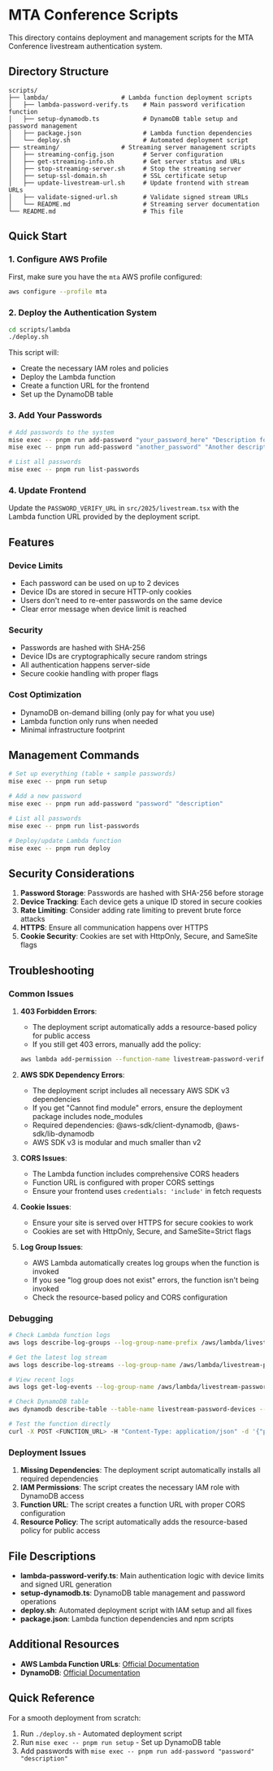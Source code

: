 # MTA Conference Scripts

This directory contains deployment and management scripts for the MTA Conference livestream authentication system.

## Directory Structure

```
scripts/
├── lambda/                    # Lambda function deployment scripts
│   ├── lambda-password-verify.ts    # Main password verification function
│   ├── setup-dynamodb.ts            # DynamoDB table setup and password management
│   ├── package.json                 # Lambda function dependencies
│   └── deploy.sh                    # Automated deployment script
├── streaming/                 # Streaming server management scripts
│   ├── streaming-config.json        # Server configuration
│   ├── get-streaming-info.sh        # Get server status and URLs
│   ├── stop-streaming-server.sh     # Stop the streaming server
│   ├── setup-ssl-domain.sh          # SSL certificate setup
│   ├── update-livestream-url.sh     # Update frontend with stream URLs
│   ├── validate-signed-url.sh       # Validate signed stream URLs
│   └── README.md                    # Streaming server documentation
└── README.md                        # This file
```

## Quick Start

### 1. Configure AWS Profile

First, make sure you have the `mta` AWS profile configured:

```bash
aws configure --profile mta
```

### 2. Deploy the Authentication System

```bash
cd scripts/lambda
./deploy.sh
```

This script will:
- Create the necessary IAM roles and policies
- Deploy the Lambda function
- Create a function URL for the frontend
- Set up the DynamoDB table

### 3. Add Your Passwords

```bash
# Add passwords to the system
mise exec -- pnpm run add-password "your_password_here" "Description for this password"
mise exec -- pnpm run add-password "another_password" "Another description"

# List all passwords
mise exec -- pnpm run list-passwords
```

### 4. Update Frontend

Update the `PASSWORD_VERIFY_URL` in `src/2025/livestream.tsx` with the Lambda function URL provided by the deployment script.

## Features

### Device Limits
- Each password can be used on up to 2 devices
- Device IDs are stored in secure HTTP-only cookies
- Users don't need to re-enter passwords on the same device
- Clear error message when device limit is reached

### Security
- Passwords are hashed with SHA-256
- Device IDs are cryptographically secure random strings
- All authentication happens server-side
- Secure cookie handling with proper flags

### Cost Optimization
- DynamoDB on-demand billing (only pay for what you use)
- Lambda function only runs when needed
- Minimal infrastructure footprint

## Management Commands

```bash
# Set up everything (table + sample passwords)
mise exec -- pnpm run setup

# Add a new password
mise exec -- pnpm run add-password "password" "description"

# List all passwords
mise exec -- pnpm run list-passwords

# Deploy/update Lambda function
mise exec -- pnpm run deploy
```

## Security Considerations

1. **Password Storage**: Passwords are hashed with SHA-256 before storage
2. **Device Tracking**: Each device gets a unique ID stored in secure cookies
3. **Rate Limiting**: Consider adding rate limiting to prevent brute force attacks
4. **HTTPS**: Ensure all communication happens over HTTPS
5. **Cookie Security**: Cookies are set with HttpOnly, Secure, and SameSite flags

## Troubleshooting

### Common Issues

1. **403 Forbidden Errors**: 
   - The deployment script automatically adds a resource-based policy for public access
   - If you still get 403 errors, manually add the policy:
   ```bash
   aws lambda add-permission --function-name livestream-password-verify --statement-id AllowPublicInvoke --action lambda:InvokeFunctionUrl --principal "*" --function-url-auth-type NONE --profile mta
   ```

2. **AWS SDK Dependency Errors**:
   - The deployment script includes all necessary AWS SDK v3 dependencies
   - If you get "Cannot find module" errors, ensure the deployment package includes node_modules
   - Required dependencies: @aws-sdk/client-dynamodb, @aws-sdk/lib-dynamodb
   - AWS SDK v3 is modular and much smaller than v2

3. **CORS Issues**: 
   - The Lambda function includes comprehensive CORS headers
   - Function URL is configured with proper CORS settings
   - Ensure your frontend uses `credentials: 'include'` in fetch requests

4. **Cookie Issues**: 
   - Ensure your site is served over HTTPS for secure cookies to work
   - Cookies are set with HttpOnly, Secure, and SameSite=Strict flags

5. **Log Group Issues**:
   - AWS Lambda automatically creates log groups when the function is invoked
   - If you see "log group does not exist" errors, the function isn't being invoked
   - Check the resource-based policy and CORS configuration

### Debugging

```bash
# Check Lambda function logs
aws logs describe-log-groups --log-group-name-prefix /aws/lambda/livestream-password-verify --profile mta

# Get the latest log stream
aws logs describe-log-streams --log-group-name /aws/lambda/livestream-password-verify --order-by LastEventTime --descending --max-items 1 --profile mta

# View recent logs
aws logs get-log-events --log-group-name /aws/lambda/livestream-password-verify --log-stream-name <STREAM_NAME> --profile mta

# Check DynamoDB table
aws dynamodb describe-table --table-name livestream-password-devices --profile mta

# Test the function directly
curl -X POST <FUNCTION_URL> -H "Content-Type: application/json" -d '{"password": "test_password"}' -v
```

### Deployment Issues

1. **Missing Dependencies**: The deployment script automatically installs all required dependencies
2. **IAM Permissions**: The script creates the necessary IAM role with DynamoDB access
3. **Function URL**: The script creates a function URL with proper CORS configuration
4. **Resource Policy**: The script automatically adds the resource-based policy for public access

## File Descriptions

- **lambda-password-verify.ts**: Main authentication logic with device limits and signed URL generation
- **setup-dynamodb.ts**: DynamoDB table management and password operations
- **deploy.sh**: Automated deployment script with IAM setup and all fixes
- **package.json**: Lambda function dependencies and npm scripts

## Additional Resources

- **AWS Lambda Function URLs**: [Official Documentation](https://docs.aws.amazon.com/lambda/latest/dg/lambda-urls.html)
- **DynamoDB**: [Official Documentation](https://docs.aws.amazon.com/dynamodb/)

## Quick Reference

For a smooth deployment from scratch:
1. Run `./deploy.sh` - Automated deployment script
2. Run `mise exec -- pnpm run setup` - Set up DynamoDB table
3. Add passwords with `mise exec -- pnpm run add-password "password" "description"`
